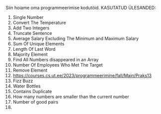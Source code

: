 Siin hoiame oma programmeerimise kodutöid.
KASUTATUD ÜLESANDED:
1. Single Number
2. Convert The Temperature
3. Add Two Integers
4. Truncate Sentence
5. Average Salary Excluding The Minimum and Maximum Salary
6. Sum Of Unique Elements
7. Length Of Last Word
8. Majority Element
9. Find All Numbers disappeared in an Array
10. Number Of Employees Who Met The Target
11. Remove Element
12. https://courses.cs.ut.ee/2023/programmeerimine/fall/Main/Praks13
13. Fizz Buzz
14. Water Bottles
15. Contains Duplicate
16. How many numbers are smaller than the current number
17. Number of good pairs
18. 
